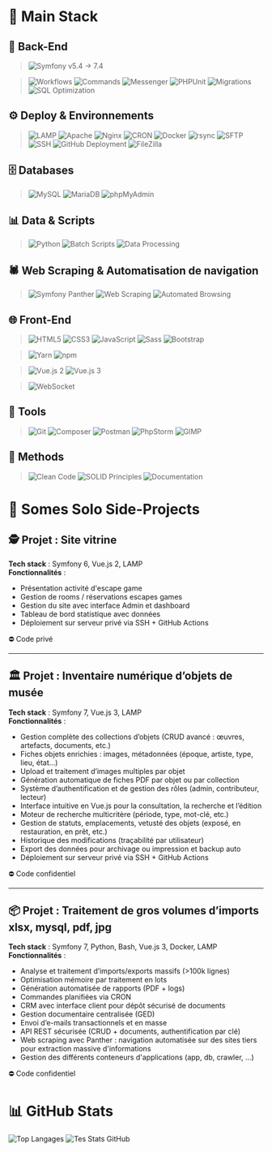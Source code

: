 # 🧰 Main Stack

## 🧱 Back-End
> ![Symfony v5.4 → 7.4](https://img.shields.io/badge/Symfony%20v5.4%20%E2%86%92%207.4-000?logo=symfony&logoColor=white&style=flat-square)

> ![Workflows](https://img.shields.io/badge/-Workers/Queues-555?style=flat-square)
> ![Commands](https://img.shields.io/badge/-Commands-0E76A8?style=flat-square)
> ![Messenger](https://img.shields.io/badge/-Messenger-000?logo=symfony&logoColor=white&style=flat-square)
> ![PHPUnit](https://img.shields.io/badge/-PHPUnit-0B73A8?style=flat-square)
> ![Migrations](https://img.shields.io/badge/-Migrations-6DB33F?style=flat-square)
> ![SQL Optimization](https://img.shields.io/badge/-SQL%20Optimization-336791?style=flat-square)

## ⚙️ Deploy & Environnements
> ![LAMP](https://img.shields.io/badge/-LAMP-0e76a8?style=flat-square)
>  ![Apache](https://img.shields.io/badge/-Apache-D22128?logo=apache&logoColor=white&style=flat-square)
>  ![Nginx](https://img.shields.io/badge/-Nginx-009639?logo=nginx&logoColor=white&style=flat-square)
>  ![CRON](https://img.shields.io/badge/-CRON%20Jobs-0E76A8?style=flat-square)
>  ![Docker](https://img.shields.io/badge/-Docker-2496ED?logo=docker&logoColor=white&style=flat-square)
>  ![rsync](https://img.shields.io/badge/-rsync-4EAA25?style=flat-square)
>  ![SFTP](https://img.shields.io/badge/-SFTP-0078D4?style=flat-square)
>  ![SSH](https://img.shields.io/badge/-SSH-333333?logo=gnome-terminal&logoColor=white&style=flat-square)
>  ![GitHub Deployment](https://img.shields.io/badge/-GitHub%20Deploy-181717?logo=github&logoColor=white&style=flat-square)
>  ![FileZilla](https://img.shields.io/badge/-FileZilla-BF0000?style=flat-square)

## 🗄️ Databases
> ![MySQL](https://img.shields.io/badge/-MySQL-4479A1?logo=mysql&logoColor=white&style=flat-square)
> ![MariaDB](https://img.shields.io/badge/-MariaDB-003545?logo=mariadb&logoColor=white&style=flat-square)
> ![phpMyAdmin](https://img.shields.io/badge/-phpMyAdmin-F5A623?style=flat-square)

## 📊 Data & Scripts
> ![Python](https://img.shields.io/badge/-Python-FFD43B?logo=python&logoColor=black&style=flat-square)
> ![Batch Scripts](https://img.shields.io/badge/-Batch%20Processing-555?style=flat-square)
> ![Data Processing](https://img.shields.io/badge/-Data%20Handling-6E40C9?style=flat-square)

## 🕷️ Web Scraping & Automatisation de navigation  
> ![Symfony Panther](https://img.shields.io/badge/-Panther-6C3483?logo=symfony&logoColor=white&style=flat-square)
> ![Web Scraping](https://img.shields.io/badge/-Web%20Scraping-9B59B6?logo=selenium&logoColor=white&style=flat-square)
> ![Automated Browsing](https://img.shields.io/badge/-Navigation%20Automatisée-8E44AD?style=flat-square)

## 🌐 Front-End
> ![HTML5](https://img.shields.io/badge/-HTML5-E34F26?logo=html5&logoColor=white&style=flat-square)
> ![CSS3](https://img.shields.io/badge/-CSS3-1572B6?logo=css3&logoColor=white&style=flat-square)
> ![JavaScript](https://img.shields.io/badge/-JavaScript-F7DF1E?logo=javascript&logoColor=black&style=flat-square)
> ![Sass](https://img.shields.io/badge/-Sass-CC6699?logo=sass&logoColor=white&style=flat-square)
> ![Bootstrap](https://img.shields.io/badge/-Bootstrap-7952B3?logo=bootstrap&logoColor=white&style=flat-square)

> ![Yarn](https://img.shields.io/badge/-Yarn-2C8EBB?logo=yarn&logoColor=white&style=flat-square)
> ![npm](https://img.shields.io/badge/-npm-CB3837?logo=npm&logoColor=white&style=flat-square)

> ![Vue.js 2](https://img.shields.io/badge/-Vue.js%202-41B883?logo=vue.js&logoColor=white&style=flat-square) 
> ![Vue.js 3](https://img.shields.io/badge/-Vue.js%203-3FB27F?logo=vue.js&logoColor=white&style=flat-square)  

> ![WebSocket](https://img.shields.io/badge/-WebSocket-35495E?style=flat-square)


## 🧰 Tools
> ![Git](https://img.shields.io/badge/-Git-F05032?logo=git&logoColor=white&style=flat-square)
> ![Composer](https://img.shields.io/badge/-Composer-885630?logo=composer&logoColor=white&style=flat-square)
> ![Postman](https://img.shields.io/badge/-Postman-FF6C37?logo=postman&logoColor=white&style=flat-square)
> ![PhpStorm](https://img.shields.io/badge/-PhpStorm-000000?logo=phpstorm&logoColor=white&style=flat-square)
> ![GIMP](https://img.shields.io/badge/-GIMP-5C5543?logo=gimp&logoColor=white&style=flat-square)

## 🧠 Methods
> ![Clean Code](https://img.shields.io/badge/-Clean%20Code-2ECC71?style=flat-square&logo=codefactor&logoColor=white)
> ![SOLID Principles](https://img.shields.io/badge/-SOLID-3498DB?style=flat-square&logo=stackexchange&logoColor=white)
> ![Documentation](https://img.shields.io/badge/-Documentation-F39C12?style=flat-square&logo=read-the-docs&logoColor=white)





# 🚀 Somes Solo Side-Projects

## 🕵️ Projet : Site vitrine
**Tech stack** : Symfony 6, Vue.js 2, LAMP  
**Fonctionnalités** :  
- Présentation activité d'escape game
- Gestion de rooms / réservations escapes games
- Gestion du site avec interface Admin et dashboard
- Tableau de bord statistique avec données
- Déploiement sur serveur privé via SSH + GitHub Actions
  
⛔ Code privé

---

## 🏛️ Projet : Inventaire numérique d’objets de musée
**Tech stack** : Symfony 7, Vue.js 3, LAMP  
**Fonctionnalités** :
- Gestion complète des collections d’objets (CRUD avancé : œuvres, artefacts, documents, etc.)
- Fiches objets enrichies : images, métadonnées (époque, artiste, type, lieu, état...)
- Upload et traitement d’images multiples par objet
- Génération automatique de fiches PDF par objet ou par collection
- Système d’authentification et de gestion des rôles (admin, contributeur, lecteur)
- Interface intuitive en Vue.js pour la consultation, la recherche et l’édition
- Moteur de recherche multicritère (période, type, mot-clé, etc.)
- Gestion de statuts, emplacements, vetusté des objets (exposé, en restauration, en prêt, etc.)
- Historique des modifications (traçabilité par utilisateur)
- Export des données pour archivage ou impression et backup auto
- Déploiement sur serveur privé via SSH + GitHub Actions
  
⛔ Code confidentiel

---

## 📦 Projet : Traitement de gros volumes d’imports xlsx, mysql, pdf, jpg  
**Tech stack** : Symfony 7, Python, Bash, Vue.js 3, Docker, LAMP  
**Fonctionnalités** :
- Analyse et traitement d’imports/exports massifs (>100k lignes)
- Optimisation mémoire par traitement en lots
- Génération automatisée de rapports (PDF + logs)
- Commandes planifiées via CRON
- CRM avec interface client pour dépôt sécurisé de documents
- Gestion documentaire centralisée (GED)
- Envoi d’e-mails transactionnels et en masse
- API REST sécurisée (CRUD + documents, authentification par clé)
- Web scraping avec Panther : navigation automatisée sur des sites tiers pour extraction massive d'informations
- Gestion des différents conteneurs d'applications (app, db, crawler, ...)
  
⛔ Code confidentiel



# 📊 GitHub Stats

![Top Langages](https://github-readme-stats.vercel.app/api/top-langs/?username=beckquentin&layout=compact&theme=tokyonight)
![Tes Stats GitHub](https://github-readme-stats.vercel.app/api?username=beckquentin&show_icons=true&theme=tokyonight)

